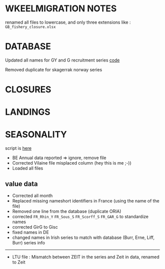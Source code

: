 # WKEELMIGRATION NOTES


renamed all files to lowercase, and only three extensions like :
`GB_fishery_closure.xlsx`
# DATABASE
Updated all names for GY and G recruitment series [code](https://github.com/ices-eg/wg_WGEEL/commit/3fc2e32debc9ceefa524ad47836b1b5ab7e2107a)

Removed duplicate for skagerrak norway series 


# CLOSURES


# LANDINGS 


# SEASONALITY

script is [here](https://github.com/ices-eg/wg_WGEEL/blob/master/Misc/wkeelmigration/database_integration.R)

* BE Annual data reported => ignore, remove file
* Corrected Vilaine file misplaced column (hey this is me ;-))
* Loaded all files

 value data
---------------
* Corrected all month
* Replaced missing nameshort identifiers in France (using the name of the file)
* Removed one line from the database (duplicate ORIA) 
* corrected `FR_Rhin_Y` `FR_Sous_S` `FR_Scorff_S` `FR_GAR_G` to standardize names
* corrected GirG to Gisc
* fixed names in DE
* changed names in Irish series to match with database (Burr, Erne, Liff, Burr) 
 series info
---------------
* LTU file : Mismatch between ZEIT in the series and Zeit in data, renamed to Zeit

